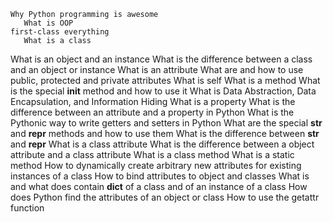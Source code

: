     Why Python programming is awesome
       What is OOP
    first-class everything
       What is a class
   What is an object and an instance
       What is the difference between a class and an object or instance
   What is an attribute
    What are and how to use public, protected and private attributes
   What is self
       What is a method
    What is the special __init__ method and how to use it
       What is Data Abstraction, Data Encapsulation, and Information Hiding
    What is a property
        What is the difference between an attribute and a property in Python
	    What is the Pythonic way to write getters and setters in Python
       What are the special __str__ and __repr__ methods and how to use them
	    What is the difference between __str__ and __repr__
       What is a class attribute
 What is the difference between a object attribute and a class attribute
		        What is a class method
		    What is a static method
      How to dynamically create arbitrary new attributes for existing instances of a class
	    How to bind attributes to object and classes
     What is and what does contain __dict__ of a class and of an instance of a class
  How does Python find the attributes of an object or class
        How to use the getattr function

